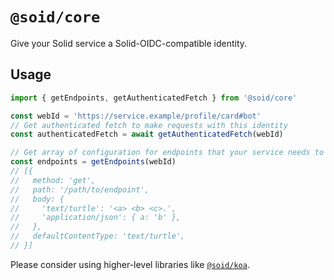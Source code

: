 # `@soid/core`

Give your Solid service a Solid-OIDC-compatible identity.

## Usage

```ts
import { getEndpoints, getAuthenticatedFetch } from '@soid/core'

const webId = 'https://service.example/profile/card#bot'
// Get authenticated fetch to make requests with this identity
const authenticatedFetch = await getAuthenticatedFetch(webId)

// Get array of configuration for endpoints that your service needs to serve
const endpoints = getEndpoints(webId)
// [{
//   method: 'get',
//   path: '/path/to/endpoint',
//   body: {
//     'text/turtle': '<a> <b> <c>.',
//     'application/json': { a: 'b' },
//   },
//   defaultContentType: 'text/turtle',
// }]
```

Please consider using higher-level libraries like [`@soid/koa`](https://npmjs.com/package/@soid/koa).

